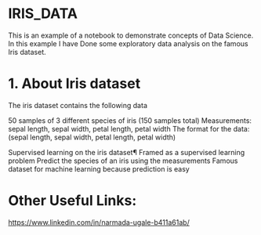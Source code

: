 # IRIS_DATA


This is an example of a notebook to demonstrate concepts of Data Science. In this example I have Done some exploratory data analysis on the famous Iris dataset.

# 1. About Iris dataset

The iris dataset contains the following data

50 samples of 3 different species of iris (150 samples total)
Measurements: sepal length, sepal width, petal length, petal width
The format for the data: (sepal length, sepal width, petal length, petal width)

Supervised learning on the iris dataset¶
Framed as a supervised learning problem
Predict the species of an iris using the measurements
Famous dataset for machine learning because prediction is easy


# Other Useful Links:
https://www.linkedin.com/in/narmada-ugale-b411a61ab/
